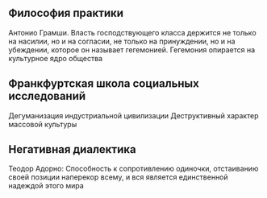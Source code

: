 ## Философия практики
Антонио Грамши. Власть господствующего класса держится не только на насилии, но и на согласии, не только на принуждении, но и на убеждении, которое он называет гегемонией. Гегемония опирается на культурное ядро общества

## Франкфуртская школа социальных исследований
Дегуманизация индустриальной цивилизации
Деструктивный характер массовой культуры

## Негативная диалектика
Теодор Адорно: Способность к сопротивлению одиночки, отстаиванию своей позиции наперекор всему, и вся является единственной надеждой этого мира
